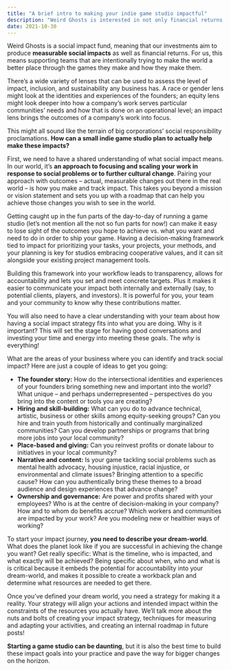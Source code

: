```yaml
---
title: "A brief intro to making your indie game studio impactful"
description: "Weird Ghosts is interested in not only financial returns on our investments, but also social impact returns. But how do indie game studios plan to make an impact?"
date: 2021-10-30
---
```


Weird Ghosts is a social impact fund, meaning that our investments aim to produce **measurable social impacts** as well as financial returns. For us, this means supporting teams that are intentionally trying to make the world a better place through the games they make and how they make them.

There’s a wide variety of lenses that can be used to assess the level of impact, inclusion, and sustainability any business has. A race or gender lens might look at the identities and experiences of the founders; an equity lens might look deeper into how a company’s work serves particular communities’ needs and how that is done on an operational level; an impact lens brings the outcomes of a company’s work into focus.

This might all sound like the terrain of big corporations’ social responsibility proclamations. **How can a small indie game studio plan to actually help make these impacts?**

First, we need to have a shared understanding of what social impact means. In our world, it’s **an approach to focusing and scaling your work in response to social problems or to further cultural change**. Pairing your approach with outcomes – actual, measurable changes out there in the real world – is how you make and track impact. This takes you beyond a mission or vision statement and sets you up with a roadmap that can help you achieve those changes you wish to see in the world.

Getting caught up in the fun parts of the day-to-day of running a game studio (let’s not mention all the not so fun parts for now!) can make it easy to lose sight of the outcomes you hope to achieve vs. what you want and need to do in order to ship your game. Having a decision-making framework tied to impact for prioritizing your tasks, your projects, your methods, and your planning is key for studios embracing cooperative values, and it can sit alongside your existing project management tools.

Building this framework into your workflow leads to transparency, allows for accountability and lets you set and meet concrete targets. Plus it makes it easier to communicate your impact both internally and externally (say, to potential clients, players, and investors). It is powerful for you, your team and your community to know why these contributions matter.

You will also need to have a clear understanding with your team about how having a social impact strategy fits into what you are doing. Why is it important? This will set the stage for having good conversations and investing your time and energy into meeting these goals. The _why_ is everything!

What are the areas of your business where you can identify and track social impact? Here are just a couple of ideas to get you going:

- **The founder story:** How do the intersectional identities and experiences of your founders bring something new and important into the world? What unique – and perhaps underrepresented – perspectives do you bring into the content or tools you are creating?
- **Hiring and skill-building:** What can you do to advance technical, artistic, business or other skills among equity-seeking groups? Can you hire and train youth from historically and continually marginalized communities? Can you develop partnerships or programs that bring more jobs into your local community?
- **Place-based and giving:** Can you reinvest profits or donate labour to initiatives in your local community?
- **Narrative and content:** Is your game tackling social problems such as mental health advocacy, housing injustice, racial injustice, or environmental and climate issues? Bringing attention to a specific cause? How can you authentically bring these themes to a broad audience and design experiences that advance change?
- **Ownership and governance:** Are power and profits shared with your employees? Who is at the centre of decision-making in your company? How and to whom do benefits accrue? Which workers and communities are impacted by your work? Are you modeling new or healthier ways of working?

To start your impact journey, **you need to describe your dream-world**. What does the planet look like if you are successful in achieving the change you want? Get really specific: What is the timeline, who is impacted, and what exactly will be achieved? Being specific about when, who and what is is critical because it embeds the potential for accountability into your dream-world, and makes it possible to create a workback plan and determine what resources are needed to get there.

Once you’ve defined your dream world, you need a strategy for making it a reality. Your strategy will align your actions and intended impact within the constraints of the resources you actually have. We’ll talk more about the nuts and bolts of creating your impact strategy, techniques for measuring and adapting your activities, and creating an internal roadmap in future posts!

**Starting a game studio can be daunting**, but it is also the best time to build these impact goals into your practice and pave the way for bigger changes on the horizon.
